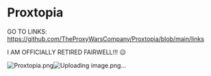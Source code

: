 # Proxtopia






GO TO LINKS: https://github.com/TheProxyWarsCompany/Proxtopia/blob/main/links

I AM OFFICIALLY RETIRED FAIRWELL!!! 
😥

<img src="blob:chrome-untrusted://media-app/20c60554-baa5-4c3d-b784-43cc6fe56a89" alt="Proxtopia.png"/>![Uploading image.png…]()

